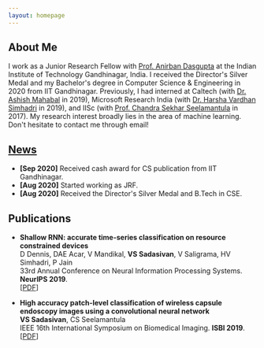 ```yaml
---
layout: homepage
---
```


## About Me

I work as a Junior Research Fellow with [Prof. Anirban Dasgupta](https://sites.google.com/site/anirbandasgupta) at the Indian Institute of Technology Gandhinagar, India. I received the Director's Silver Medal and my Bachelor's degree in Computer Science & Engineering in 2020 from IIT Gandhinagar. Previously, I had interned at Caltech (with [Dr. Ashish Mahabal](https://sites.astro.caltech.edu/~aam/) in 2019), Microsoft Research India (with [Dr. Harsha Vardhan Simhadri](http://harsha-simhadri.org/) in 2019), and IISc (with [Prof. Chandra Sekhar Seelamantula](https://sites.google.com/site/chandrasekharseelamantula/) in 2017). My research interest broadly lies in the area of machine learning. Don't hesitate to contact me through email!

## [News](https://vinusankars.github.io/news)

- **[Sep 2020]** Received cash award for CS publication from IIT Gandhinagar.
- **[Aug 2020]** Started working as JRF.
- **[Aug 2020]** Received the Director's Silver Medal and B.Tech in CSE.

## Publications


- **Shallow RNN: accurate time-series classification on resource constrained devices**
  <br>
  D Dennis, DAE Acar, V Mandikal, **VS Sadasivan**, V Saligrama, HV Simhadri, P Jain
  <br>
  33rd Annual Conference on Neural Information Processing Systems. **NeurIPS 2019**.
  <br>
  [[PDF](http://papers.nips.cc/paper/9451-shallow-rnn-accurate-time-series-classification-on-resource-constrained-devices.pdf)]

- **High accuracy patch-level classification of wireless capsule endoscopy images using a convolutional neural network**
  <br>
  **VS Sadasivan**, CS Seelamantula
  <br>
  IEEE 16th International Symposium on Biomedical Imaging. **ISBI 2019**.
  <br>
  [[PDF](https://ieeexplore.ieee.org/abstract/document/8759324/)]

<!--
## Selected Talks

- **Learning to Self-Train for Semi-Supervised Few-Shot Classification**
  <br>
  NeurIPS Official Meetups
  <br>
  Beijing, China, December 2019 [[Slides](https://people.mpi-inf.mpg.de/~yaliu/files/learning-to-self-train-slides.pdf)]

- **Multi-Class Incremental Learning**
  <br>
  School of Computer Science and Engineering, Nanyang Technological University
  <br>
  Singapore, July 2019 [[Slides](https://people.mpi-inf.mpg.de/~yaliu/files/multi-class-incremental-learning.pdf)]

- **Meta-Transfer Learning for Few-Shot Learning**
  <br>
  School of Computing, National University of Singapore
  <br>
  Singapore, April 2019 [[Slides](https://people.mpi-inf.mpg.de/~yaliu/files/meta-transfer-learning-slides.pdf)]

## Services

- Co-organizer: [ACM MM Asia 2020](https://mmasia2020.org/).
- Conference Reviewers: [NeurIPS 2020](https://neurips.cc/Conferences/2020), and [CVPR 2020](http://cvpr2020.thecvf.com/).
- Journal Reviewers: [T-PAMI](https://ieeexplore.ieee.org/xpl/RecentIssue.jsp?punumber=34), and [IJCV](https://www.springer.com/journal/11263).
-->
